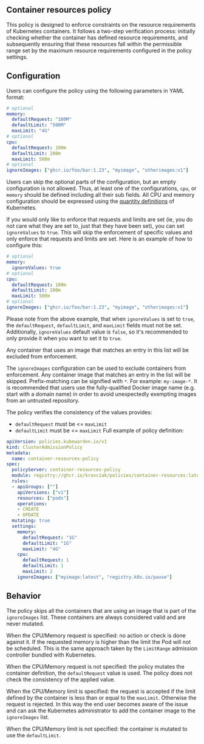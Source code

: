 ## Container resources policy

This policy is designed to enforce constraints on the resource requirements  of
Kubernetes containers. It follows a two-step verification process: initially
checking whether the container has defined resource requirements, and
subsequently ensuring that these resources fall within the permissible range
set by the maximum resource requirements configured in the policy settings.

## Configuration

Users can configure the policy using the following parameters in YAML format:

```yaml
# optional
memory:
  defaultRequest: "100M"
  defaultLimit: "500M"
  maxLimit: "4G"
# optional
cpu:
  defaultRequest: 100m
  defaultLimit: 200m
  maxLimit: 500m
# optional
ignoreImages: ["ghcr.io/foo/bar:1.23", "myimage", "otherimages:v1"]
```

Users can skip the optional parts of the configuration, but an empty configuration is not
allowed. Thus, at least one of the configurations,  `cpu`, or `memory` should
be defined including all their sub fields.  All CPU and memory configuration
should be expressed using the [quantity
definitions](https://kubernetes.io/docs/reference/kubernetes-api/common-definitions/quantity/)
of Kubernetes.

If you would only like to enforce that requests and limits are set (ie, you do not care
what they are set to, just that they have been set), you can set `ignoreValues` to `true`.
This will skip the enforcement of specific values and only enforce that requests and
limits are set. Here is an example of how to configure this:

```yaml
# optional
memory:
  ignoreValues: true
# optional
cpu:
  defaultRequest: 100m
  defaultLimit: 200m
  maxLimit: 500m
# optional
ignoreImages: ["ghcr.io/foo/bar:1.23", "myimage", "otherimages:v1"]
```

Please note from the above example, that when `ignoreValues` is set to `true`, the
`defaultRequest`, `defaultLimit`, and `maxLimit` fields must not be set. Additionally,
`ignoreValues` default value is `false`, so it's recommended to only provide it when
you want to set it to `true`.

Any container that uses an image that matches an entry in this list will be excluded
from enforcement.

The `ignoreImages` configuration can be used to exclude containers from
enforcement. Any container image that matches an entry in the list will be
skipped. Prefix-matching can be signified with `*`. For example: `my-image-*`.
It is recommended that users use the fully-qualified Docker image name (e.g. start with a domain name)
in order to avoid unexpectedly exempting images from an untrusted repository.

The policy verifies the consistency of the values provides:

- `defaultRequest` must be <= `maxLimit`
- `defaultLimit` must be <= `maxLimit`
Full example of policy definition:

```yaml
apiVersion: policies.kubewarden.io/v1
kind: ClusterAdmissionPolicy
metadata:
  name: container-resources-policy
spec:
  policyServer: container-resources-policy
  module: registry://ghcr.io/kravciak/policies/container-resources:latest
  rules:
  - apiGroups: [""]
    apiVersions: ["v1"]
    resources: ["pods"]
    operations:
    - CREATE
    - UPDATE
  mutating: true
  settings:
    memory:
      defaultRequest: "1G"
      defaultLimit: "1G"
      maxLimit: "4G"
    cpu:
      defaultRequest: 1
      defaultLimit: 1
      maxLimit: 2
    ignoreImages: ["myimage:latest", "registry.k8s.io/pause"]
```

## Behavior

The policy skips all the containers that are using an image that is part of the
`ignoreImages` list. These containers are always considered valid and are never
mutated.

When the CPU/Memory request is specified: no action or check is done against
it. If the requested memory is higher than the limit the Pod will not be
scheduled. This is the same approach taken by the `LimitRange` admission
controller bundled with Kubernetes.

When the CPU/Memory request is not specified: the policy mutates the container
definition, the `defaultRequest` value is used. The policy does not check the
consistency of the applied value.

When the CPU/Memory limit is specified: the request is accepted if the limit
defined by the container is less than or equal to the `maxLimit`. Otherwise the
request is rejected. In this way the end user becomes aware of the issue and
can ask the Kubernetes administrator to add the container image to the
`ignoreImages` list.

When the CPU/Memory limit is not specified: the container is mutated to use the
`defaultLimit`.
